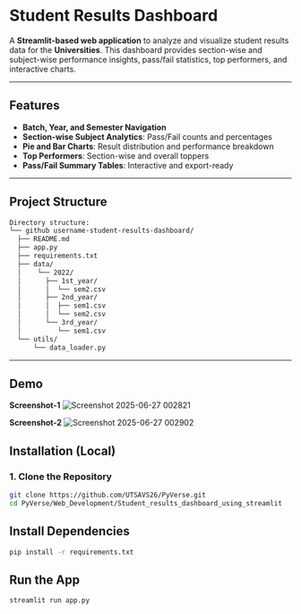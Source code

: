 # Student Results Dashboard

A **Streamlit-based web application** to analyze and visualize student results data for the **Universities**. This dashboard provides section-wise and subject-wise performance insights, pass/fail statistics, top performers, and interactive charts.

---

## Features

- **Batch, Year, and Semester Navigation**
- **Section-wise Subject Analytics**: Pass/Fail counts and percentages
- **Pie and Bar Charts**: Result distribution and performance breakdown
- **Top Performers**: Section-wise and overall toppers
- **Pass/Fail Summary Tables**: Interactive and export-ready

---

## Project Structure

```bash
Directory structure:
└── github username-student-results-dashboard/
  ├── README.md
  ├── app.py
  ├── requirements.txt
  ├── data/
  │    └── 2022/
  │      ├── 1st_year/
  │      │  └── sem2.csv
  │      ├── 2nd_year/
  │      │  ├── sem1.csv
  │      │  └── sem2.csv
  │      └── 3rd_year/
  │         └── sem1.csv
  └── utils/
      └── data_loader.py
```

---

## Demo

**Screenshot-1**
![Screenshot 2025-06-27 002821](https://github.com/user-attachments/assets/d8519164-e182-4020-a847-1b9940346c9f)

**Screenshot-2**
![Screenshot 2025-06-27 002902](https://github.com/user-attachments/assets/05765791-622f-46bd-8470-b69d8a68f6d1)

## Installation (Local)

### 1. Clone the Repository

```bash
git clone https://github.com/UTSAVS26/PyVerse.git
cd PyVerse/Web_Development/Student_results_dashboard_using_streamlit
```

## Install Dependencies

```bash
pip install -r requirements.txt
```

## Run the App

```bash
streamlit run app.py
```
